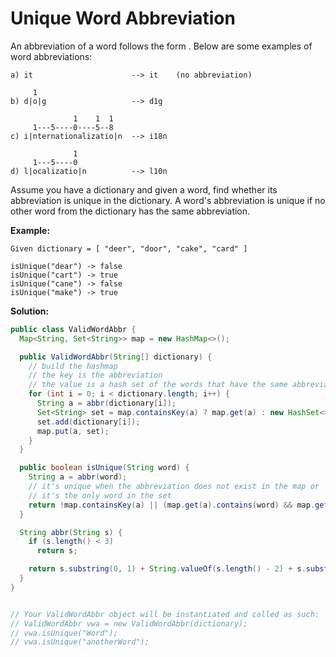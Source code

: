 # Unique Word Abbreviation

An abbreviation of a word follows the form <first letter><number><last letter>. Below are some examples of word abbreviations:

```
a) it                      --> it    (no abbreviation)

     1
b) d|o|g                   --> d1g

              1    1  1
     1---5----0----5--8
c) i|nternationalizatio|n  --> i18n

              1
     1---5----0
d) l|ocalizatio|n          --> l10n
```

Assume you have a dictionary and given a word, find whether its abbreviation is unique in the dictionary. A word's abbreviation is unique if no other word from the dictionary has the same abbreviation.

**Example:**

```
Given dictionary = [ "deer", "door", "cake", "card" ]

isUnique("dear") -> false
isUnique("cart") -> true
isUnique("cane") -> false
isUnique("make") -> true
```

**Solution:**
```java
public class ValidWordAbbr {
  Map<String, Set<String>> map = new HashMap<>();

  public ValidWordAbbr(String[] dictionary) {
    // build the hashmap
    // the key is the abbreviation
    // the value is a hash set of the words that have the same abbreviation
    for (int i = 0; i < dictionary.length; i++) {
      String a = abbr(dictionary[i]);
      Set<String> set = map.containsKey(a) ? map.get(a) : new HashSet<>();
      set.add(dictionary[i]);
      map.put(a, set);
    }
  }

  public boolean isUnique(String word) {
    String a = abbr(word);
    // it's unique when the abbreviation does not exist in the map or
    // it's the only word in the set
    return !map.containsKey(a) || (map.get(a).contains(word) && map.get(a).size() == 1);
  }

  String abbr(String s) {
    if (s.length() < 3) 
      return s;

    return s.substring(0, 1) + String.valueOf(s.length() - 2) + s.substring(s.length() - 1);
  }
}


// Your ValidWordAbbr object will be instantiated and called as such:
// ValidWordAbbr vwa = new ValidWordAbbr(dictionary);
// vwa.isUnique("Word");
// vwa.isUnique("anotherWord");
```